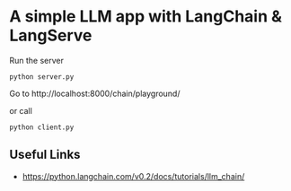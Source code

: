 # A simple LLM app with LangChain & LangServe

Run the server

```
python server.py
```

Go to http://localhost:8000/chain/playground/

or call

```
python client.py
```

## Useful Links

-  https://python.langchain.com/v0.2/docs/tutorials/llm_chain/
